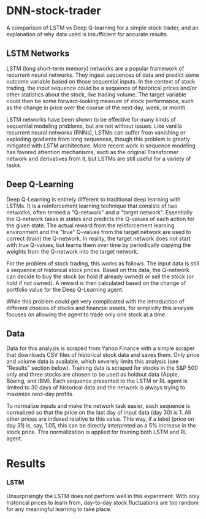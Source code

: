 # DNN-stock-trader
A comparison of LSTM vs Deep Q-learning for a simple stock trader, and an
explanation of why data used is insufficient for accurate results.

## LSTM Networks
LSTM (long short-term memory) networks are a popular framework of recurrent
neural networks. They ingest sequences of data and predict some outcome variable
based on those sequential inputs. In the context of stock trading, the input
sequence could be a sequence of historical prices and/or other statistics about
the stock, like trading volume. The target variable could then be some
forward-looking measure of stock performance, such as the change in price over
the course of the next day, week, or month.

LSTM networks have been shown to be effective for many kinds of sequential
modeling problems, but are not without issues. Like vanilla recurrent neural
networks (RNNs), LSTMs can suffer from vanishing or exploding gradients from
long sequences, though this problem is greatly mitigated with LSTM architecture.
More recent work in sequence modeling has favored attention mechanisms, such as
the original Transformer network and derivatives from it, but LSTMs are still
useful for a variety of tasks.

## Deep Q-Learning
Deep Q-Learning is entirely different to traditional deep learning with LSTMs.
It is a reinforcement learning technique that consists of two networks, often
termed a "Q-network" and a "target network". Essentially the Q-network takes in
states and predicts the Q-values of each action for the given state. The actual
reward from the reinforcement learning environment and the "true" Q-values from
the target network are used to correct (train) the Q-network. In reality, the
target network does not start with true Q-values, but learns them over time by
periodically copying the weights from the Q-network into the target network.

For the problem of stock trading, this works as follows. The input data is still
a sequence of historical stock prices. Based on this data, the Q-network can
decide to buy the stock (or hold if already owned) or sell the stock (or hold
if not owned). A reward is then calculated based on the change of portfolio
value for the Deep Q-Learning agent. 

While this problem could get very complicated with the introduction of different
choices of stocks and financial assets, for simplicity this analysis focuses on
allowing the agent to trade only one stock at a time.

## Data
Data for this analysis is scraped from Yahoo Finance with a simple scraper that
downloads CSV files of historical stock data and saves them. Only price and
volume data is available, which severely limits this analysis (see "Results"
section below). Training data is scraped for stocks in the S&P 500 only and
three stocks are chosen to be used as holdout data (Apple, Boeing, and IBM).
Each sequence presented to the LSTM or RL agent is limited to 30 days of
historical data and the network is always trying to maximize next-day profits.

To normalize inputs and make the network task easier, each sequence is normalized
so that the price on the last day of input data (day 30) is 1. All other prices
are indexed relative to this value. This way, if a label (price on day 31) is,
say, 1.05, this can be directly interpreted as a 5% increase in the stock price.
This normalization is applied for training both LSTM and RL agent.

# Results

### LSTM
Unsurprisingly the LSTM does not perform well in this experiment. With only
historical prices to learn from, day-to-day stock fluctuations are too random
for any meaningful learning to take place. 

